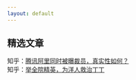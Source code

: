 ```yaml
---
layout: default
---
```


## 精选文章
知乎：[腾讯阿里同时被曝裁员，真实性如何？](./subsec/zhihu1.md)<br>
知乎：[举全院精英，为洋人救治丁丁](./subsec/zhihu2.md)<br>
